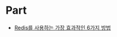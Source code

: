 
# Part
- [Redis를 사용하는 가장 효과적인 6가지 방법](https://goodgid.github.io/Redis-Most-Impactful-Ways-Redis-Is-Used-In-Production-Systems-1/)
